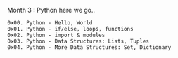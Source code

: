 Month 3 : Python here we go..

	0x00. Python - Hello, World
	0x01. Python - if/else, loops, functions
	0x02. Python - import & modules
	0x03. Python - Data Structures: Lists, Tuples
	0x04. Python - More Data Structures: Set, Dictionary
